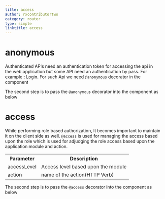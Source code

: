 ```yaml
---
title: access
author: rxcontributortwo
category: router
type: simple
linktitle: access
---
```


# anonymous

Authenticated APIs need an authentication token for accessing the api in the web application but some API need an authentication by pass. For example : Login.
For such Api we need `@anonymous` decorator in the component  

<div component="app-code" key="anonymous-complete-model"></div> 

The second step is to pass the `@anonymous` decorator into the component as below 

<div component="app-code" key="anonymous-complete-component"></div> 

# access

While performing role based authorization, It becomes important to maintain it on the client side as well. `@access` is used for managing the access based upon the role which is used for adjudging the role access based upon the application module and action.

<table class="table table-bordered table-striped">
<tr><th>Parameter</th><th>Description</th></tr>
<tr><td>accessLevel</td><td>Access level based upon the module</td></tr>
<tr><td>action</td><td>name of the action(HTTP Verb)</td></tr>
</table>

<div component="app-code" key="access-complete-model"></div> 

The second step is to pass the `@access` decorator into the component as below 

<div component="app-code" key="access-complete-component"></div> 